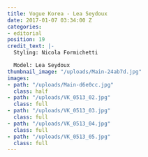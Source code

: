 ```yaml
---
title: Vogue Korea - Lea Seydoux
date: 2017-01-07 03:34:00 Z
categories:
- editorial
position: 19
credit_text: |-
  Styling: Nicola Formichetti

  Model: Lea Seydoux
thumbnail_image: "/uploads/Main-24ab7d.jpg"
images:
- path: "/uploads/Main-d6e0cc.jpg"
  class: half
- path: "/uploads/VK_0513_02.jpg"
  class: full
- path: "/uploads/VK_0513_03.jpg"
  class: full
- path: "/uploads/VK_0513_04.jpg"
  class: full
- path: "/uploads/VK_0513_05.jpg"
  class: full
---
```


